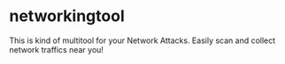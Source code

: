 # networkingtool
This is kind of multitool for your Network Attacks. Easily scan and collect network traffics near you!
